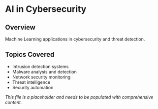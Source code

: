 # AI in Cybersecurity

## Overview
Machine Learning applications in cybersecurity and threat detection.

## Topics Covered
- Intrusion detection systems
- Malware analysis and detection
- Network security monitoring
- Threat intelligence
- Security automation

*This file is a placeholder and needs to be populated with comprehensive content.* 